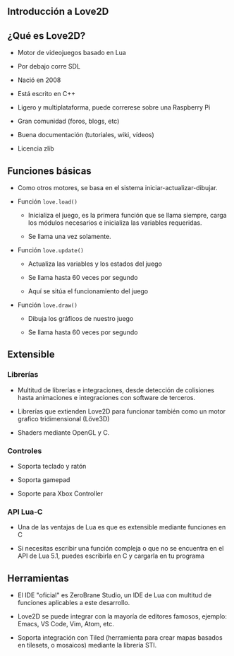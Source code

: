 ## Introducción a Love2D

## ¿Qué es Love2D?

* Motor de videojuegos basado en Lua

* Por debajo corre SDL

* Nació en 2008

* Está escrito en C++

* Ligero y multiplataforma, puede correrese sobre una Raspberry Pi

* Gran comunidad (foros, blogs, etc)

* Buena documentación (tutoriales, wiki, vídeos)

* Licencia zlib

## Funciones básicas

* Como otros motores, se basa en el sistema iniciar-actualizar-dibujar.

* Función `love.load()`

    * Inicializa el juego, es la primera función que se llama siempre, carga los módulos necesarios e inicializa las variables requeridas. 

    * Se llama una vez solamente.

* Función `love.update()`

    * Actualiza las variables y los estados del juego

    * Se llama hasta 60 veces por segundo

    * Aquí se sitúa el funcionamiento del juego

* Función `love.draw()`

    * Dibuja los gráficos de nuestro juego

    * Se llama hasta 60 veces por segundo


## Extensible 

### Librerías

* Multitud de librerías e integraciones, desde detección de colisiones hasta animaciones e integraciones con software de terceros.

* Librerías que extienden Love2D para funcionar también como un motor grafico tridimensional (Löve3D)

* Shaders mediante OpenGL y C.

### Controles

* Soporta teclado y ratón

* Soporta gamepad

* Soporte para Xbox Controller

### API Lua-C

* Una de las ventajas de Lua es que es extensible mediante funciones en C

* Si necesitas escribir una función compleja o que no se encuentra en el API de Lua 5.1, puedes escribirla en C y cargarla en tu programa

## Herramientas

* El IDE "oficial" es ZeroBrane Studio, un IDE de Lua con multitud de funciones aplicables a este desarrollo.

* Love2D se puede integrar con la mayoría de editores famosos, ejemplo: Emacs, VS Code, Vim, Atom, etc.

* Soporta integración con Tiled (herramienta para crear mapas basados en tilesets, o mosaicos) mediante la librería STI.